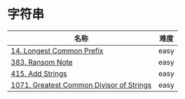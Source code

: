 # 字符串

**名称**|**难度**
--------|--------
[14. Longest Common Prefix](../problems/14.%20Longest%20Common%20Prefix)|easy
[383. Ransom Note](../problems/383.%20Ransom%20Note)|easy
[415. Add Strings](../problems/415.%20Add%20Strings)|easy
[1071. Greatest Common Divisor of Strings](../problems/1071.%20Greatest%20Common%20Divisor%20of%20Strings)|easy
